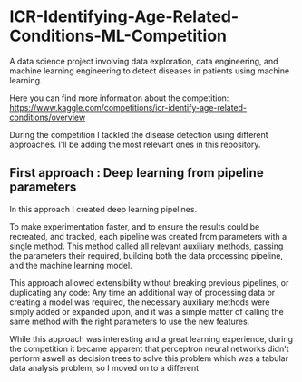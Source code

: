 # ICR-Identifying-Age-Related-Conditions-ML-Competition
A data science project involving data exploration, data engineering, and machine learning engineering to detect diseases in patients using machine learning. 


Here you can find more information about the competition:
https://www.kaggle.com/competitions/icr-identify-age-related-conditions/overview


During the competition I tackled the disease detection using different approaches.
I'll be adding the most relevant ones in this repository.

## First approach : Deep learning from pipeline parameters
In this approach I created deep learning pipelines.

To make experimentation faster, and to ensure the results could be recreated, and tracked, each pipeline was created from parameters with a single method.
This method called all relevant auxiliary methods, passing the parameters their required, building both the data processing pipeline, and the machine learning model.

This approach allowed extensibility without breaking previous pipelines, or duplicating any code: Any time an additional way of processing data or creating a model was required, the necessary auxiliary methods were simply added or expanded upon, and it was a simple matter of calling the same method with the right parameters to use the new features.

While this approach was interesting and a great learning experience, during the competition it became apparent that perceptron neural networks didn't perform aswell as decision trees to solve this problem which was a tabular data analysis problem, so I moved on to a different